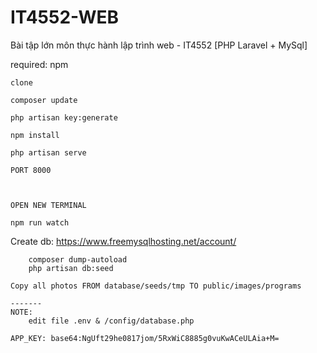 # IT4552-WEB
Bài tập lớn môn thực hành lập trình web - IT4552 [PHP Laravel + MySql]

required: npm


```
clone 

composer update

php artisan key:generate

npm install

php artisan serve

PORT 8000



OPEN NEW TERMINAL
```
	npm run watch

Create db: 
https://www.freemysqlhosting.net/account/
```
	composer dump-autoload
	php artisan db:seed

Copy all photos FROM database/seeds/tmp TO public/images/programs

-------
NOTE: 
	edit file .env & /config/database.php

APP_KEY: base64:NgUft29he0817jom/5RxWiC8885g0vuKwACeULAia+M=
